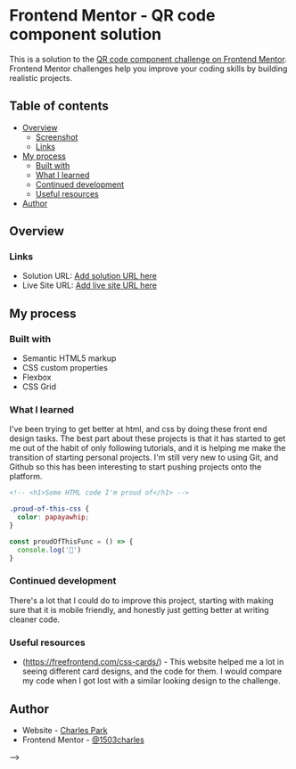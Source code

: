 # Frontend Mentor - QR code component solution

This is a solution to the [QR code component challenge on Frontend Mentor](https://www.frontendmentor.io/challenges/qr-code-component-iux_sIO_H). Frontend Mentor challenges help you improve your coding skills by building realistic projects. 

## Table of contents

- [Overview](#overview)
  - [Screenshot](#screenshot)
  - [Links](#links)
- [My process](#my-process)
  - [Built with](#built-with)
  - [What I learned](#what-i-learned)
  - [Continued development](#continued-development)
  - [Useful resources](#useful-resources)
- [Author](#author)
<!-- - [Acknowledgments](#acknowledgments) -->

<!-- **Note: Delete this note and update the table of contents based on what sections you keep.**
 -->
## Overview

<!-- ### Screenshot

![](/screenshot.jpg) -->



### Links

- Solution URL: [Add solution URL here](https://your-solution-url.com)
- Live Site URL: [Add live site URL here](https://your-live-site-url.com)

## My process

### Built with

- Semantic HTML5 markup
- CSS custom properties
- Flexbox
- CSS Grid
<!-- - Mobile-first workflow
- [React](https://reactjs.org/) - JS library
- [Next.js](https://nextjs.org/) - React framework
- [Styled Components](https://styled-components.com/) - For styles -->

<!-- **Note: These are just examples. Delete this note and replace the list above with your own choices**
 -->
### What I learned

<!-- Use this section to recap over some of your major learnings while working through this project. Writing these out and providing code samples of areas you want to highlight is a great way to reinforce your own knowledge.
 -->
 
I've been trying to get better at html, and css by doing these front end design tasks. The best part about these projects is that it has started to get me out of the habit of only following tutorials, and it is helping me make the transition of starting personal projects. I'm still very new to using Git, and Github so this has been interesting to start pushing projects onto the platform. 
<!-- To see how you can add code snippets, see below:
 -->
```html
<!-- <h1>Some HTML code I'm proud of</h1> -->
```
```css
.proud-of-this-css {
  color: papayawhip;
}
```
```js
const proudOfThisFunc = () => {
  console.log('🎉')
}
```

<!-- If you want more help with writing markdown, we'd recommend checking out [The Markdown Guide](https://www.markdownguide.org/) to learn more.

**Note: Delete this note and the content within this section and replace with your own learnings.** -->

### Continued development

<!-- Use this section to outline areas that you want to continue focusing on in future projects. These could be concepts you're still not completely comfortable with or techniques you found useful that you want to refine and perfect.

**Note: Delete this note and the content within this section and replace with your own plans for continued development.** -->

There's a lot that I could do to improve this project, starting with making sure that it is mobile friendly, and honestly just getting better at writing cleaner code. 

### Useful resources

- (https://freefrontend.com/css-cards/) - This website helped me a lot in seeing different card designs, and the code for them. I would compare my code when I got lost with a similar looking design to the challenge. 


<!-- **Note: Delete this note and replace the list above with resources that helped you during the challenge. These could come in handy for anyone viewing your solution or for yourself when you look back on this project in the future.** -->

## Author

- Website - [Charles Park](https://www.your-site.com)
- Frontend Mentor - [@1503charles](https://www.frontendmentor.io/profile/1503charles)
<!-- - Twitter - [@yourusername](https://www.twitter.com/yourusername)
 -->
<!-- **Note: Delete this note and add/remove/edit lines above based on what links you'd like to share.**
<!--  -->
<!-- ## Acknowledgments

This is where you can give a hat tip to anyone who helped you out on this project. Perhaps you worked in a team or got some inspiration from someone else's solution. This is the perfect place to give them some credit.

**Note: Delete this note and edit this section's content as necessary. If you completed this challenge by yourself, feel free to delete this section entirely.**
 --> -->
